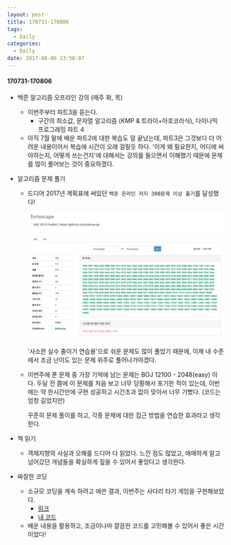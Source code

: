 ```yaml
---
layout: post
title: 170731-170806
tags:
  - Daily
categories:
  - Daily
date: 2017-08-06 23:58:07
---
```


#### 170731-170806

* 백준 알고리즘 오프라인 강의 (매주 화, 목)

  * 이번주부터 파트3을 듣는다.
    * 구간의 최소값, 문자열 알고리즘 (KMP & 트라이+아호코라식), 다이나믹 프로그래밍 파트 4
  * 아직 7월 말에 배운 파트2에 대한 복습도 덜 끝났는데, 파트3은 그것보다 더 어려운 내용이어서 복습에 시간이 오래 걸릴듯 하다. '이게 왜 필요한지, 어디에 써야하는지, 어떻게 쓰는건지'에 대해서는 강의를 들으면서 이해했기 때문에 문제를 많이 풀어보는 것이 중요하겠다.

* 알고리즘 문제 풀기

  * 드디어 2017년 계획표에 써있던 `백준 온라인 저지 300문제 이상 풀기`를 달성했다!

    ![boj300](/images/boj300.png)

    '사소한 실수 줄이기 연습용'으로 쉬운 문제도 많이 풀었기 때문에, 이제 내 수준에서 조금 난이도 있는 문제 위주로 풀어나가야겠다.

  * 이번주에 푼 문제 중 가장 기억에 남는 문제는 BOJ 12100 - 2048(easy) 이다. 두달 전 쯤에 이 문제를 처음 보고 너무 당황해서 포기한 적이 있는데, 이번에는 약 한시간만에 구현 성공하고 시간초과 없이 맞아서 너무 기뻤다. (코드는 엄청 길었지만)

    꾸준히 문제 풀이를 하고, 각종 문제에 대한 접근 방법을 연습한 효과라고 생각한다.

* 책 읽기

  * 객체지향의 사실과 오해를 드디어 다 읽었다. 느낀 점도 많았고, 애매하게 알고 넘어갔던 개념들을 확실하게 짚을 수 있어서 좋았다고 생각한다.

* 짜잘한 코딩

  * 소규모 코딩을 계속 하려고 애쓴 결과, 이번주는 사다리 타기 게임을 구현해보았다.
    * [링크](https://slipp.net/wiki/pages/viewpage.action?pageId=19530034)
    * [내 코드](https://github.com/joshua-qa/practice-java/tree/master/Synap/Ladder)
  * 배운 내용을 활용하고, 조금이나마 깔끔한 코드를 고민해볼 수 있어서 좋은 시간이었다!

